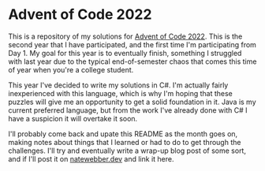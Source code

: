 # Advent of Code 2022
This is a repository of my solutions for [Advent of Code 2022](adventofcode.com). This is the second year that I have participated, and the first time I'm participating from Day 1. My goal for this year is to eventually finish, something I struggled with last year due to the typical end-of-semester chaos that comes this time of year when you're a college student.

This year I've decided to write my solutions in C#. I'm actually fairly inexperienced with this language, which is why I'm hoping that these puzzles will give me an opportunity to get a solid foundation in it. Java is my current preferred language, but from the work I've already done with C# I have a suspicion it will overtake it soon.

I'll probably come back and upate this README as the month goes on, making notes about things that I learned or had to do to get through the challenges. I'll try and eventually write a wrap-up blog post of some sort, and if I'll post it on [natewebber.dev]() and link it here.